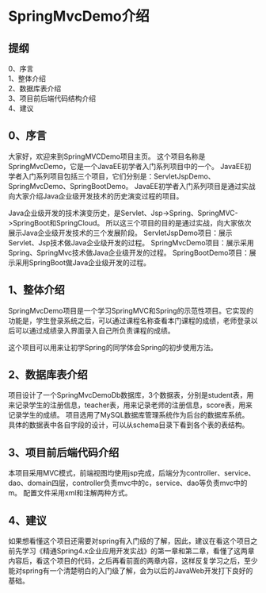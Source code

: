 # SpringMvcDemo介绍


## 提纲
0、序言  
1、整体介绍  
2、数据库表介绍  
3、项目前后端代码结构介绍  
4、建议  


## 0、序言
大家好，欢迎来到SpringMVCDemo项目主页。
这个项目名称是SpringMvcDemo，它是一个JavaEE初学者入门系列项目中的一个。
JavaEE初学者入门系列项目包括三个项目，它们分别是：ServletJspDemo、SpringMvcDemo、SpringBootDemo。
JavaEE初学者入门系列项目是通过实战向大家介绍Java企业级开发技术的历史演变过程的项目。

Java企业级开发的技术演变历史，是Servlet、Jsp->Spring、SpringMVC->SpringBoot和SpringCloud。
所以这三个项目的目的是通过实战，向大家依次展示Java企业级开发技术的三个发展阶段。
ServletJspDemo项目：展示Servlet、Jsp技术做Java企业级开发的过程。
SpringMvcDemo项目：展示采用Spring、SpringMvc技术做Java企业级开发的过程。
SpringBootDemo项目：展示采用SpringBoot做Java企业级开发的过程。

## 1、整体介绍


SpringMvcDemo项目是一个学习SpringMVC和Spring的示范性项目。它实现的功能是，学生登录系统之后，可以通过课程名称查看本门课程的成绩，老师登录以后可以通过成绩录入界面录入自己所负责课程的成绩。

这个项目可以用来让初学Spring的同学体会Spring的初步使用方法。


2、数据库表介绍
----------------
项目设计了一个SpringMvcDemoDb数据库，3个数据表，分别是student表，用来记录学生的注册信息，teacher表，用来记录老师的注册信息，score表，用来记录学生的成绩。
项目选用了MySQL数据库管理系统作为后台的数据库系统。
具体的数据表中各自字段的设计，可以从schema目录下看到各个表的表结构。

3、项目前后端代码介绍
----------------------
本项目采用MVC模式，前端视图均使用jsp完成，后端分为controller、service、dao、domain四层，controller负责mvc中的c，service、dao等负责mvc中的m。
配置文件采用xml和注解两种方式。

4、建议
--------
如果想看懂这个项目还需要对spring有入门级的了解，因此，建议在看这个项目之前先学习《精通Spring4.x企业应用开发实战》的第一章和第二章，看懂了这两章内容后，看这个项目的代码，之后再看前面的两章内容，这样反复学习之后，至少能对spring有一个清楚明白的入门级了解，会为以后的JavaWeb开发打下良好的基础。
